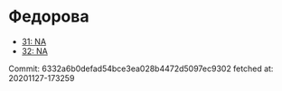 # Федорова
- [31: NA](31.md)
- [32: NA](32.md)

Commit: 6332a6b0defad54bce3ea028b4472d5097ec9302
 fetched at: 20201127-173259

